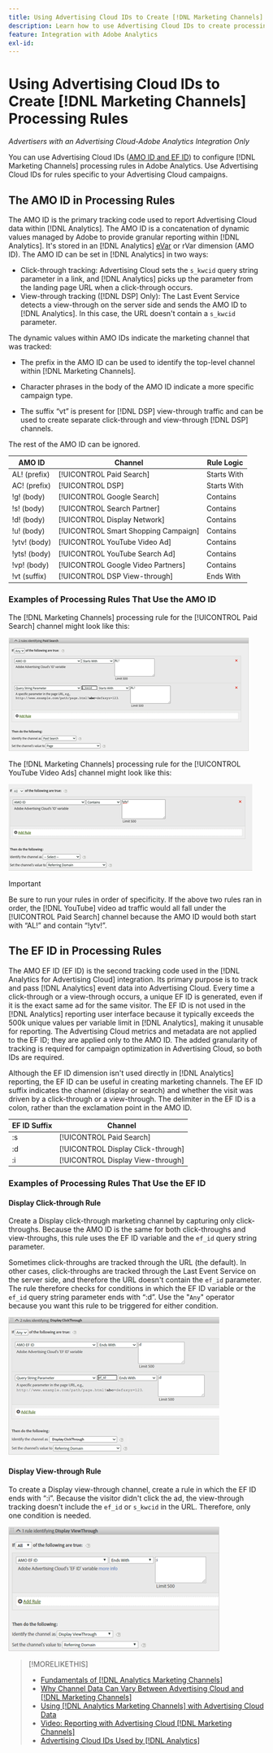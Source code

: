 ```yaml
---
title: Using Advertising Cloud IDs to Create [!DNL Marketing Channels] Rules
description: Learn how to use Advertising Cloud IDs to create processing rules for [!DNL Analytics Marketing Channels].
feature: Integration with Adobe Analytics
exl-id: 
---
```

# Using Advertising Cloud IDs to Create [!DNL Marketing Channels] Processing Rules

*Advertisers with an Advertising Cloud-Adobe Analytics Integration Only*

You can use Advertising Cloud IDs ([AMO ID and EF ID](../ids.md)) to configure [!DNL Marketing Channels] processing rules in Adobe Analytics. Use Advertising Cloud IDs for rules specific to your Advertising Cloud campaigns.

## The AMO ID in Processing Rules

The AMO ID is the primary tracking code used to report Advertising Cloud data within [!DNL Analytics]. The AMO ID is a concatenation of dynamic values managed by Adobe to provide granular reporting within [!DNL Analytics]. It's stored in an [!DNL Analytics] [eVar](https://experienceleague.adobe.com/docs/analytics/components/dimensions/evar.html) or rVar dimension (AMO ID). The AMO ID can be set in [!DNL Analytics] in two ways:

* Click-through tracking: Advertising Cloud sets the `s_kwcid` query string parameter in a link, and [!DNL Analytics] picks up the parameter from the landing page URL when a click-through occurs.
* View-through tracking ([!DNL DSP] Only): The Last Event Service detects a view-through on the server side and sends the AMO ID to [!DNL Analytics]. In this case, the URL doesn't contain a `s_kwcid` parameter.

The dynamic values within AMO IDs indicate the marketing channel that was tracked:

* The prefix in the AMO ID can be used to identify the top-level channel within [!DNL Marketing Channels].

* Character phrases in the body of the AMO ID indicate a more specific campaign type.

* The suffix “vt” is present for [!DNL DSP] view-through traffic and can be used to create separate click-through and view-through [!DNL DSP] channels.

The rest of the AMO ID can be ignored.

| AMO ID | Channel | Rule Logic |
|--------|---------|--------------------|
| AL! (prefix) | [!UICONTROL Paid Search] | Starts With |
| AC! (prefix) | [!UICONTROL DSP] | Starts With |
| !g! (body) | [!UICONTROL Google Search] | Contains |
| !s! (body) | [!UICONTROL Search Partner] | Contains |
| !d! (body) | [!UICONTROL Display Network] | Contains |
| !u! (body) | [!UICONTROL Smart Shopping Campaign] | Contains |
| !ytv! (body) | [!UICONTROL YouTube Video Ad] | Contains |
| !yts! (body) | [!UICONTROL YouTube Search Ad] | Contains |
| !vp! (body) | [!UICONTROL Google Video Partners] | Contains |
| !vt (suffix) | [!UICONTROL DSP View-through] | Ends With |

### Examples of Processing Rules That Use the AMO ID

The [!DNL Marketing Channels] processing rule for the [!UICONTROL Paid Search] channel might look like this:

![Example of a [!UICONTROL Paid Search] rule](/help/integrations/assets/a4adc-mc-rule-paidsearch.png)

The [!DNL Marketing Channels] processing rule for the [!UICONTROL YouTube Video Ads] channel might look like this:

![Example of a [!UICONTROL YouTube Video Ads] rule](/help/integrations/assets/a4adc-mc-rule-youtube-video.png)

>[!IMPORTANT]
>
> Be sure to run your rules in order of specificity. If the above two rules ran in order, the [!DNL YouTube] video ad traffic would all fall under the [!UICONTROL Paid Search] channel because the AMO ID would both start with “AL!” and contain “!ytv!”.

## The EF ID in Processing Rules

The AMO EF ID (EF ID) is the second tracking code used in the [!DNL Analytics for Advertising Cloud] integration. Its primary purpose is to track and pass [!DNL Analytics] event data into Advertising Cloud. Every time a click-through or a view-through occurs, a unique EF ID is generated, even if it is the exact same ad for the same visitor. The EF ID is not used in the [!DNL Analytics] reporting user interface because it typically exceeds the 500k unique values per variable limit in [!DNL Analytics], making it unusable for reporting. The Advertising Cloud metrics and metadata are not applied to the EF ID; they are applied only to the AMO ID. The added granularity of tracking is required for campaign optimization in Advertising Cloud, so both IDs are required.

Although the EF ID dimension isn't used directly in [!DNL Analytics] reporting, the EF ID can be useful in creating marketing channels. The EF ID suffix indicates the channel (display or search) and whether the visit was driven by a click-through or a view-through. The delimiter in the EF ID is a colon, rather than the exclamation point in the AMO ID.

| EF ID Suffix | Channel |
|-------|---------|
| :s | [!UICONTROL Paid Search] |
| :d | [!UICONTROL Display Click-through] |
| :i | [!UICONTROL Display View-through] |

### Examples of Processing Rules That Use the EF ID

#### Display Click-through Rule

Create a Display click-through marketing channel by capturing only click-throughs. Because the AMO ID is the same for both click-throughs and view-throughs, this rule uses the EF ID variable and the `ef_id` query string parameter.

Sometimes click-throughs are tracked through the URL (the default). In other cases, click-throughs are tracked through the Last Event Service on the server side, and therefore the URL doesn't contain the `ef_id` parameter. The rule therefore checks for conditions in which the EF ID variable or the `ef_id` query string parameter ends with “:d”. Use the "`Any`" operator because you want this rule to be triggered for either condition.

![Example of a display click-through rule](/help/integrations/assets/a4adc-mc-rule-display-ct.png)

#### Display View-through Rule

To create a Display view-through channel, create a rule in which the EF ID ends with “:i”. Because the visitor didn't click the ad, the view-through tracking doesn't include the `ef_id` or `s_kwcid` in the URL. Therefore, only one condition is needed.

![Example of a display view-through rule](/help/integrations/assets/a4adc-mc-rule-display-vt.png)

>[!MORELIKETHIS]
>
>* [Fundamentals of [!DNL Analytics Marketing Channels]](mc-overview.md)
>* [Why Channel Data Can Vary Between Advertising Cloud and [!DNL Marketing Channels]](mc-data-variances.md)
>* [Using [!DNL Analytics Marketing Channels] with Advertising Cloud Data](mc-ac-data.md)
>* [Video: Reporting with Advertising Cloud [!DNL Marketing Channels]](https://experienceleague.adobe.com/docs/advertising-cloud-learn/tutorials/analytics/analytics-reporting-a4adc.html)
>* [Advertising Cloud IDs Used by [!DNL Analytics]](/help/integrations/analytics/ids.md)
